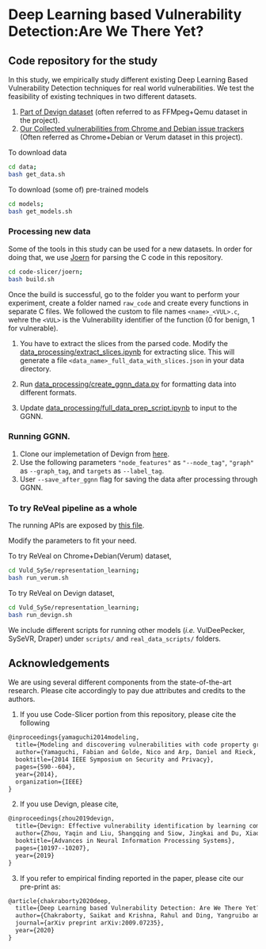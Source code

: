 # Deep Learning based Vulnerability Detection:Are We There Yet?

## Code repository for the study

In this study, we empirically study different existing Deep Learning Based
Vulnerability Detection techniques for real world vulnerabilities.  We test the
feasibility of existing techniques in two different datasets.

1. [Part of Devign dataset](https://drive.google.com/file/d/1x6hoF7G-tSYxg8AFybggypLZgMGDNHfF) (often referred to as FFMpeg+Qemu dataset in the project).
2. [Our Collected vulnerabilities from Chrome and Debian issue trackers](https://drive.google.com/drive/folders/1KuIYgFcvWUXheDhT--cBALsfy1I4utOy) (Often referred as Chrome+Debian or Verum dataset in this project).

To download data

```bash
cd data;
bash get_data.sh
```

To download (some of) pre-trained models

```bash
cd models;
bash get_models.sh
```

### Processing new data

Some of the tools in this study can be used for a new datasets. In order for
doing that, we use [Joern]() for parsing the C code in this repository.

```bash
cd code-slicer/joern;
bash build.sh
```

Once the build is successful, go to the folder you want to perform your
experiment, create a folder named `raw_code` and create every functions in
separate C files.
We followed the custom to file names `<name>_<VUL>.c`, wehre the `<VUL>` is the
Vulnerability identifier of the  function (0 for benign, 1 for vulnerable).

1. You have to extract the slices from the parsed code. Modify the
[data_processing/extract_slices.ipynb](data_processing/extract_slices.ipynb) for
extracting slice.
This will generate a file `<data_name>_full_data_with_slices.json` in your data
directory.

2. Run
[data_processing/create_ggnn_data.py](data_processing/create_ggnn_data.py) for
formatting data into different formats.

3. Update
[data_processing/full_data_prep_script.ipynb](data_processing/full_data_prep_script.ipynb)
to input to the GGNN.

### Running GGNN.

1. Clone our implemetation of Devign from [here](https://github.com/saikat107/Devign.git).
2. Use the following parameters `"node_features"` as `"--node_tag"`, `"graph"`
as `--graph_tag`, and `targets` as `--label_tag`.  
3. User `--save_after_ggnn` flag for saving the data after processing through
GGNN.

### To try ReVeal pipeline as a whole

The running APIs are exposed by [this
file](Vuld_SySe/representation_learning/api_test.py).

Modify the parameters to fit your need.

To try ReVeal on Chrome+Debian(Verum) dataset,

```bash
cd Vuld_SySe/representation_learning;
bash run_verum.sh
```

To try ReVeal on Devign dataset,

```bash
cd Vuld_SySe/representation_learning;
bash run_devign.sh
```

We include different scripts for running other models (_i.e._ VulDeePecker,
SySeVR, Draper) under  `scripts/` and `real_data_scripts/` folders.

## Acknowledgements

We are using several different components from the state-of-the-art research.
Please cite accordingly to pay due attributes and credits to the authors.

1. If you use Code-Slicer portion from this repository, please cite the following

```latex
@inproceedings{yamaguchi2014modeling,
  title={Modeling and discovering vulnerabilities with code property graphs},
  author={Yamaguchi, Fabian and Golde, Nico and Arp, Daniel and Rieck, Konrad},
  booktitle={2014 IEEE Symposium on Security and Privacy},
  pages={590--604},
  year={2014},
  organization={IEEE}
}
```

2. If you use Devign, please cite,

```latex
@inproceedings{zhou2019devign,
  title={Devign: Effective vulnerability identification by learning comprehensive program semantics via graph neural networks},
  author={Zhou, Yaqin and Liu, Shangqing and Siow, Jingkai and Du, Xiaoning and Liu, Yang},
  booktitle={Advances in Neural Information Processing Systems},
  pages={10197--10207},
  year={2019}
}
```

3. If you refer to empirical finding reported in the paper, please cite our
pre-print as:

```latex
@article{chakraborty2020deep,
  title={Deep Learning based Vulnerability Detection: Are We There Yet?},
  author={Chakraborty, Saikat and Krishna, Rahul and Ding, Yangruibo and Ray, Baishakhi},
  journal={arXiv preprint arXiv:2009.07235},
  year={2020}
}
```

